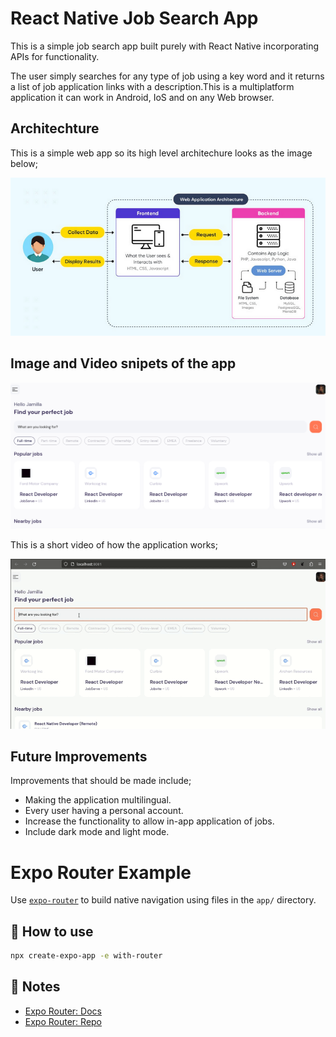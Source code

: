 #  React Native Job Search App
This is a simple job search app built purely with React Native incorporating APIs for functionality.

The user simply searches for any type of job using a key word and it returns a list of job application links with a description.This is a multiplatform application it can work in Android, IoS and on any Web browser.

## Architechture
This is a simple web app so its high level architechure looks as the image below;

![Alt text](assets/images/Arch.png)


## Image and Video snipets of the app

![Alt text](assets/images/App1.png)


This is a short video of how the application works;

![Alt text](assets/images/Screen_Record_React.gif)

## Future Improvements
Improvements that should be made include;

* Making the application multilingual.
* Every user having a personal account.
* Increase the functionality to allow in-app application of jobs.
* Include dark mode and light mode.

# Expo Router Example

Use [`expo-router`](https://expo.github.io/router) to build native navigation using files in the `app/` directory.

## 🚀 How to use

```sh
npx create-expo-app -e with-router
```

## 📝 Notes

- [Expo Router: Docs](https://expo.github.io/router)
- [Expo Router: Repo](https://github.com/expo/router)
